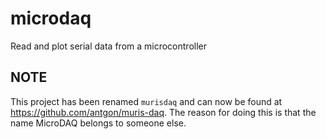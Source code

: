 # microdaq

Read and plot serial data from a microcontroller

## NOTE
This project has been renamed `murisdaq` and can now be found at https://github.com/antgon/muris-daq. The reason for doing this is that the name MicroDAQ belongs to someone else.

